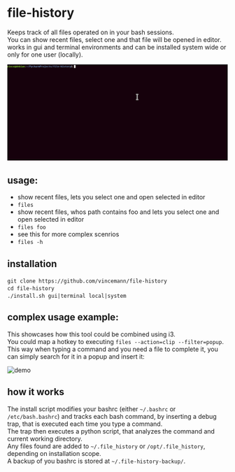 # file-history  
Keeps track of all files operated on in your bash sessions.  
You can show recent files, select one and that file will be opened in editor.  
works in gui and terminal environments and can be installed system wide or only for one user (locally).  

![demo](demo.gif)  

## usage:  
- show recent files, lets you select one and open selected in editor  
- ```files```
- show recent files, whos path contains foo and lets you select one and open selected in editor  
- ```files foo```
-  see this for more complex scenrios  
- ```files -h```  

## installation  
```git clone https://github.com/vincemann/file-history```  
```cd file-history```  
```./install.sh gui|terminal local|system```  
  
## complex usage example:  
This showcases how this tool could be combined using i3.  
You could map a hotkey to executing ```files --action=clip --filter=popup```.  
This way when typing a command and you need a file to complete it, you can simply search for it in a popup and insert it:  

![demo](demo-complex.gif)  
  
## how it works  
The install script modifies your bashrc (either ```~/.bashrc``` or ```/etc/bash.bashrc```) and tracks each bash command,
by inserting a debug trap, that is executed each time you type a command.  
The trap then executes a python script, that analyzes the command and current working directory.  
Any files found are added to ```~/.file_history``` or ```/opt/.file_history```, depending on installation scope.  
A backup of you bashrc is stored at ```~/.file-history-backup/```.  

